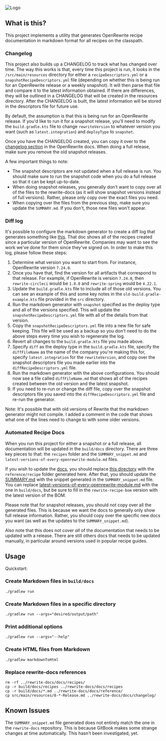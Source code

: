 ![Logo](https://github.com/openrewrite/rewrite/raw/main/doc/logo-oss.png)
## What is this?

This project implements a utility that generates OpenRewrite recipe documentation in markdown format for all recipes on the classpath.

### Changelog

This project also builds up a CHANGELOG to track what has changed over time. The way this works is that, every time
this project is run, it looks in the `/src/main/resources` directory for either a `recipeDescriptors.yml` or a
`snapshotRecipeDescriptors.yml` file (depending on whether this is being run for an OpenRewrite release or a weekly 
snapshot). It will then parse that file and compare it to the latest information obtained. If there are differences,
they will be outlined in a CHANGELOG that will be created in the resources directory. After the CHANGELOG is built,
the latest information will be stored in the descriptors file for future use.

By default, the assumption is that this is being run for an OpenRewrite release. If you'd like to run it for a snapshot
release, you'll need to modify the `build.gradle.kts` file to change `rewriteVersion` to whatever version you want
(such as `latest.integration`) and `deployType` to `snapshot`.

Once you have the CHANGELOG created, you can copy it over to the [changelog section](https://docs.openrewrite.org/changelog/)
in the OpenRewrite docs. When doing a full release, make sure you remove the old snapshot releases.

A few important things to note:

* The snapshot descriptors are not updated when a full release is run. You should make sure to run the snapshot code when you do a full release so that it can be kept up-to-date.
* When doing snapshot releases, you generally don't want to copy over all of the files to the rewrite-docs (as it will show snapshot versions instead of full versions). Rather, please only copy over the exact files you need.
* When copying over the files from the previous step, make sure you update the `SUMMARY.md`. If you don't, those new files won't appear.

### Diff log

It's possible to configure the markdown generator to create a diff log that generates something like [this](https://gist.github.com/mike-solomon/b72f6f857a7a8e40c996ec47c838ae95).
That doc shows all of the recipes created since a particular version of OpenRewrite. Companies may want to see the work
we've done for them since they've signed on. In order to make this log, please follow these steps:

1. Determine what version you want to start from. For instance, OpenRewrite version `7.24.0`.
2. Once you have that, find the version for all artifacts that correspond to that release. For example, if OpenRewrite is version `7.24.0`, then `rewrite-circleci` would be `1.8.0` and `rewrite-spring` would be `4.22.1`.
3. Update the `build.gradle.kts` file to include all of those old versions. You can see an example of this and some key notes in the `old-build.gradle-example.kts` file provided in the `src` directory.
4. Run the markdown generator with `snapshot` specified as the deploy type and all of the versions specified. This will update the `snapshotRecipeDescriptors.yml` file with all of the details from that version.
5. Copy the `snapshotRecipeDescriptors.yml` file into a new file for safe keeping. This file will be used as a backup so you don't need to do the above steps every time you wish to regenerate the log.
6. Revert all changes to the `build.gradle.kts` file you made above.
7. Specify `diff` as the deploy type in the `build.gradle.kts` file, specify the `diffFileName` as the name of the company you're making this for, specify `latest.integration` for the `rewriteVersion`, and copy over the snapshot descriptors file you made earlier into the `diffRecipeDescriptors.yml` file.
8. Run the markdown generator with the above configurations. You should now see a file called `diffFileName.md` that shows all of the recipes created between the old version and the latest snapshot.
9. If you need to re-run or change the diff file, copy over the snapshot descriptors file you saved into the `diffRecipeDescriptors.yml` file and re-run the generator.

Note: It's possible that with old versions of Rewrite that the markdown generator might not compile. I added a comment in the code that shows what one of the lines need to change to with some older versions.

### Automated Recipe Docs

When you run this project for either a snapshot or a full release, all documentation will be updated in the 
`build/docs` directory. There are three key pieces to that: the `recipes` folder and the `SUMMARY_snippet.md` 
and `latest-versions-of-every-openrewrite-module.md` files. 

If you wish to update the [docs](https://docs.openrewrite.org/reference/recipes), you should replace [this directory](https://github.com/openrewrite/rewrite-docs/tree/master/reference/recipes)
with the `reference/recipe` folder generated here.
After that, you should update the [SUMMARY.md](https://github.com/openrewrite/rewrite-docs/blob/master/SUMMARY.md?plain=1#L53-L1066)
with the snippet generated in the `SUMMARY_snippet.md` file.
You can replace [latest-versions-of-every-openrewrite-module.md](https://github.com/openrewrite/rewrite-docs/blob/master/reference/latest-versions-of-every-openrewrite-module.md) with the one in `build/docs`,
but be sure to fill in the `rewrite-recipe-bom` version with the latest version of the BOM. 

Please note that for snapshot releases, you should not copy over all the generated files. This is because we want
the docs to generally only show full release information. Rather, you should copy over the specific new docs you want
(as well as the updates to the `SUMMARY_snippet.md`).

Also note that this does not cover _all_ of the documentation that needs to be updated with a release. There are still
others docs that needs to be updated manually, in particular around versions used in popular recipe guides.

## Usage

Quickstart:

### Create Markdown files in `build/docs`
```shell
./gradlew run
```

### Create Markdown files in a specific directory
```shell
./gradlew run --args="desired/output/path"
```

### Print additional options
```shell
./gradlew run --args="--help"
```

### Create HTML files from Markdown
```shell
./gradlew markdownToHtml
```

### Replace rewrite-docs references
```shell
rm -rf ../rewrite-docs/docs/recipes/
cp -r build/docs/recipes ../rewrite-docs/docs/recipes
cp -r build/docs/*.md ../rewrite-docs/docs/reference/
cp src/main/resources/8-*-Release.md ../rewrite-docs/docs/changelog/
```

## Known Issues

The `SUMMARY_snippet.md` file generated does not entirely match the one in the `rewrite-docs` repository. This is 
because GitBook makes some strange changes at time automatically. This hasn't been investigated, yet.
